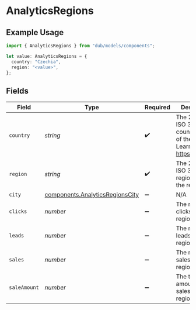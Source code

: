 # AnalyticsRegions

## Example Usage

```typescript
import { AnalyticsRegions } from "dub/models/components";

let value: AnalyticsRegions = {
  country: "Czechia",
  region: "<value>",
};
```

## Fields

| Field                                                                              | Type                                                                               | Required                                                                           | Description                                                                        |
| ---------------------------------------------------------------------------------- | ---------------------------------------------------------------------------------- | ---------------------------------------------------------------------------------- | ---------------------------------------------------------------------------------- |
| `country`                                                                          | *string*                                                                           | :heavy_check_mark:                                                                 | The 2-letter ISO 3166-1 country code of the country. Learn more: https://d.to/geo  |
| `region`                                                                           | *string*                                                                           | :heavy_check_mark:                                                                 | The 2-letter ISO 3166-2 region code of the region.                                 |
| `city`                                                                             | [components.AnalyticsRegionsCity](../../models/components/analyticsregionscity.md) | :heavy_minus_sign:                                                                 | N/A                                                                                |
| `clicks`                                                                           | *number*                                                                           | :heavy_minus_sign:                                                                 | The number of clicks from this region                                              |
| `leads`                                                                            | *number*                                                                           | :heavy_minus_sign:                                                                 | The number of leads from this region                                               |
| `sales`                                                                            | *number*                                                                           | :heavy_minus_sign:                                                                 | The number of sales from this region                                               |
| `saleAmount`                                                                       | *number*                                                                           | :heavy_minus_sign:                                                                 | The total amount of sales from this region, in cents                               |